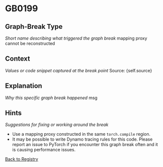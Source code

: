 # GB0199

## Graph-Break Type
*Short name describing what triggered the graph break*
mapping proxy cannot be reconstructed

## Context
*Values or code snippet captured at the break point*
Source: {self.source}

## Explanation
*Why this specific graph break happened*
msg

## Hints
*Suggestions for fixing or working around the break*
- Use a mapping proxy constructed in the same `torch.compile` region.
- It may be possible to write Dynamo tracing rules for this code. Please report an issue to PyTorch if you encounter this graph break often and it is causing performance issues.



[Back to Registry](../index.md)
